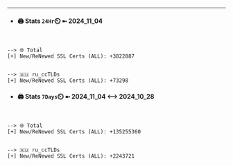 

---
- #### 🖨️ **Stats** `24Hr`⏲️ ➼ 2024_11_04
```console


--> 🌐 Total
[+] New/ReNewed SSL Certs (ALL): +3822887


--> 🇷🇺 ru_ccTLDs
[+] New/ReNewed SSL Certs (ALL): +73298

```

- #### 🖨️ **Stats** `7Days`⏲️ ➼ 2024_11_04 <--> 2024_10_28
```console


--> 🌐 Total
[+] New/ReNewed SSL Certs (ALL): +135255360


--> 🇷🇺 ru_ccTLDs
[+] New/ReNewed SSL Certs (ALL): +2243721

```

